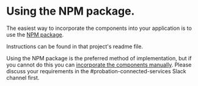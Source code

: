 # Using the NPM package.

The easiest way to incorporate the components into your application is to use the [NPM package](https://www.npmjs.com/package/@ministryofjustice/hmpps-probation-frontend-components).

Instructions can be found in that project's readme file.

Using the NPM package is the preferred method of implementation, but if you cannot do this you can [incorporate the components manually](incorporating_manually.md). Please discuss your requirements in the #probation-connected-services Slack channel first.